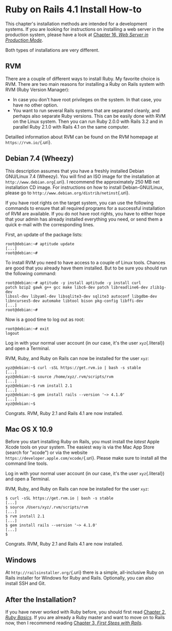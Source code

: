 # Ruby on Rails 4.1 Install How-to

This chapter's installation methods are intended for a development systems.
If you are looking for instructions on installing a web server in the
production system, please have a look at [Chapter 16, *Web Server in
Production Mode*](#rails_production_webserver "Chapter 16. Web Server in
Production Mode").

Both types of installations are very different.

## RVM

There are a couple of different ways to install Ruby. My favorite choice
is RVM. There are two main reasons for installing a Ruby on Rails system
with RVM (Ruby Version Manager):

-   In case you don't have root privileges on the system. In that case,
    you have no other option.
-   You want to run several Rails systems that are separated cleanly,
    and perhaps also separate Ruby versions. This can be easily done
    with RVM on the Linux system. Then you can run Ruby 2.0.0 with Rails
    3.2 and in parallel Ruby 2.1.0 with Rails 4.1 on the same computer.

Detailled information about RVM can be found on the RVM homepage at
`https://rvm.io/`{.uri}.

## Debian 7.4 (Wheezy)

This description assumes that you have a freshly installed Debian GNU/Linux
7.4 (Wheezy). You will find an ISO image for the installation at
`http://www.debian.org`{.uri}. I recommend the approximately 250 MB net
installation CD image. For instructions on how to install Debian-GNU/Linux,
please go to `http://www.debian.org/distrib/netinst`{.uri}.

If you have root rights on the target system, you can use the following
commands to ensure that all required programs for a successful
installation of RVM are available. If you do not have root rights, you
have to either hope that your admin has already installed everything you
need, or send them a quick e-mail with the corresponding lines.

First, an update of the package lists:

``` {.screen}
root@debian:~# aptitude update
[...]
root@debian:~#
```

To install RVM you need to have access to a couple of Linux tools.
Chances are good that you already have them installed. But to be sure you
should run the following command:

``` {.screen}
root@debian:~# aptitude -y install aptitude -y install curl
patch bzip2 gawk g++ gcc make libc6-dev patch libreadline6-dev zlib1g-dev
libssl-dev libyaml-dev libsqlite3-dev sqlite3 autoconf libgdbm-dev
libncurses5-dev automake libtool bison pkg-config libffi-dev
[...]
root@debian:~#
```

Now is a good time to log out as root:

``` {.screen}
root@debian:~# exit
logout
```

Log in with your normal user account (in our case, it's the user
`xyz`{.literal}) and open a Terminal.

RVM, Ruby, and Ruby on Rails can now be installed for the user `xyz`:

``` {.screen}
xyz@debian:~$ curl -sSL https://get.rvm.io | bash -s stable
[...]
xyz@debian:~$ source /home/xyz/.rvm/scripts/rvm
[...]
xyz@debian:~$ rvm install 2.1
[...]
xyz@debian:~$ gem install rails --version '~> 4.1.0'
[...]
xyz@debian:~$
```

Congrats. RVM, Ruby 2.1 and Rails 4.1 are now installed.

## Mac OS X 10.9 ##

Before you start installing Ruby on Rails, you must install the *latest*
Apple Xcode tools on your system. The easiest way is via the Mac App
Store (search for "xcode") or via the website
`https://developer.apple.com/xcode/`{.uri}. Please make sure to install
all the command line tools.

Log in with your normal user account (in our case, it's the user
`xyz`{.literal}) and open a Terminal.

RVM, Ruby, and Ruby on Rails can now be installed for the user `xyz`:

``` {.screen}
$ curl -sSL https://get.rvm.io | bash -s stable
[...]
$ source /Users/xyz/.rvm/scripts/rvm
[...]
$ rvm install 2.1
[...]
$ gem install rails --version '~> 4.1.0'
[...]
$
```

Congrats. RVM, Ruby 2.1 and Rails 4.1 are now installed.

## Windows

At `http://railsinstaller.org/`{.uri} there is a simple, all-inclusive
Ruby on Rails installer for Windows for Ruby and Rails.
Optionally, you can also install SSH and Git.

## After the Installation?

If you have never worked with Ruby before, you should first read
[Chapter 2, *Ruby Basics*](#ruby-grundlagen "Chapter 2. Ruby Basics").
If you are already a Ruby master and want to move on to Rails now, then
I recommend reading [Chapter 3, *First Steps with
Rails*](#erste_schritte_mit_rails "Chapter 3. First Steps with Rails").
